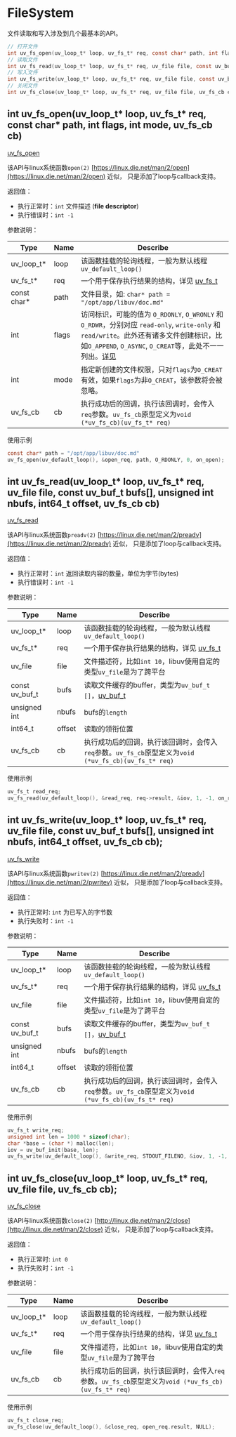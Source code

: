 # FileSystem

文件读取和写入涉及到几个最基本的API。
```c
// 打开文件
int uv_fs_open(uv_loop_t* loop, uv_fs_t* req, const char* path, int flags, int mode, uv_fs_cb cb);
// 读取文件
int uv_fs_read(uv_loop_t* loop, uv_fs_t* req, uv_file file, const uv_buf_t bufs[], unsigned int nbufs, int64_t offset, uv_fs_cb cb);
// 写入文件
int uv_fs_write(uv_loop_t* loop, uv_fs_t* req, uv_file file, const uv_buf_t bufs[], unsigned int nbufs, int64_t offset, uv_fs_cb cb);
// 关闭文件
int uv_fs_close(uv_loop_t* loop, uv_fs_t* req, uv_file file, uv_fs_cb cb);
```

## int uv_fs_open(uv_loop_t* loop, uv_fs_t* req, const char* path, int flags, int mode, uv_fs_cb cb)
[uv_fs_open](http://docs.libuv.org/en/v1.x/fs.html#c.uv_fs_open)

该API与linux系统函数`open(2)` [https://linux.die.net/man/2/open](https://linux.die.net/man/2/open) 近似，
只是添加了loop与callback支持。

返回值：
+ 执行正常时：`int` 文件描述 (__file descriptor__)
+ 执行错误时：`int -1`

参数说明：

|    Type     | Name   | Describe |
| ----------  | ------ | -------- |
| uv_loop_t*  | loop   | 该函数挂载的轮询线程，一般为默认线程 `uv_default_loop()` |
| uv_fs_t*    | req    | 一个用于保存执行结果的结构，详见 [uv_fs_t](http://docs.libuv.org/en/v1.x/loop.html#c.uv_fs_t) |
| const char* | path   | 文件目录，如: `char* path = "/opt/app/libuv/doc.md"` |
| int         | flags  | 访问标识，可能的值为 `O_RDONLY`, `O_WRONLY` 和 `O_RDWR`，分别对应 `read-only`, `write-only` 和 `read/write`。此外还有诸多文件创建标识，比如`O_APPEND`, `O_ASYNC`, `O_CREAT`等，此处不一一列出。[详见](https://linux.die.net/man/2/open) |
| int         | mode   | 指定新创建的文件权限，只对`flags`为`O_CREAT`有效，如果`flags`为非`O_CREAT`，该参数将会被忽略。|
| uv_fs_cb    | cb     | 执行成功后的回调，执行该回调时，会传入`req`参数。`uv_fs_cb`原型定义为`void (*uv_fs_cb)(uv_fs_t* req)` |

使用示例
```c
const char* path = "/opt/app/libuv/doc.md"
uv_fs_open(uv_default_loop(), &open_req, path, O_RDONLY, 0, on_open);
```

## int uv_fs_read(uv_loop_t* loop, uv_fs_t* req, uv_file file, const uv_buf_t bufs[], unsigned int nbufs, int64_t offset, uv_fs_cb cb)
[uv_fs_read](http://docs.libuv.org/en/v1.x/fs.html#c.uv_fs_read)

该API与linux系统函数`preadv(2)` [https://linux.die.net/man/2/preadv](https://linux.die.net/man/2/preadv) 近似，
只是添加了loop与callback支持。

返回值：
+ 执行正常时：`int` 返回读取内容的数量，单位为字节(bytes)
+ 执行错误时：`int -1`

参数说明：

|     Type       | Name   | Describe |
| -------------- | ------ | -------- |
| uv_loop_t*     | loop   | 该函数挂载的轮询线程，一般为默认线程 `uv_default_loop()` |
| uv_fs_t*       | req    | 一个用于保存执行结果的结构，详见 [uv_fs_t](http://docs.libuv.org/en/v1.x/loop.html#c.uv_fs_t) |
| uv_file        | file   | 文件描述符，比如`int 10`，libuv使用自定的类型`uv_file`是为了跨平台 |
| const uv_buf_t | bufs   | 读取文件缓存的buffer，类型为`uv_buf_t []`，[uv_buf_t](http://docs.libuv.org/en/v1.x/misc.html#c.uv_buf_t) |
| unsigned int   | nbufs  | bufs的`length` |
| int64_t        | offset | 读取的领衔位置 |
| uv_fs_cb       | cb     | 执行成功后的回调，执行该回调时，会传入`req`参数。`uv_fs_cb`原型定义为`void (*uv_fs_cb)(uv_fs_t* req)` |

使用示例
```c
uv_fs_t read_req;
uv_fs_read(uv_default_loop(), &read_req, req->result, &iov, 1, -1, on_read);
```

## int uv_fs_write(uv_loop_t* loop, uv_fs_t* req, uv_file file, const uv_buf_t bufs[], unsigned int nbufs, int64_t offset, uv_fs_cb cb);
[uv_fs_write](http://docs.libuv.org/en/v1.x/fs.html#c.uv_fs_write)

该API与linux系统函数`pwritev(2)` [https://linux.die.net/man/2/preadv](https://linux.die.net/man/2/pwritev) 近似，
只是添加了loop与callback支持。

返回值：
+ 执行正常时: `int` 为已写入的字节数
+ 执行失败时：`int -1`

参数说明：

|     Type       | Name   | Describe |
| -------------- | ------ | -------- |
| uv_loop_t*     | loop   | 该函数挂载的轮询线程，一般为默认线程 `uv_default_loop()` |
| uv_fs_t*       | req    | 一个用于保存执行结果的结构，详见 [uv_fs_t](http://docs.libuv.org/en/v1.x/loop.html#c.uv_fs_t) |
| uv_file        | file   | 文件描述符，比如`int 10`，libuv使用自定的类型`uv_file`是为了跨平台 |
| const uv_buf_t | bufs   | 读取文件缓存的buffer，类型为`uv_buf_t []`，[uv_buf_t](http://docs.libuv.org/en/v1.x/misc.html#c.uv_buf_t) |
| unsigned int   | nbufs  | bufs的`length` |
| int64_t        | offset | 读取的领衔位置 |
| uv_fs_cb       | cb     | 执行成功后的回调，执行该回调时，会传入`req`参数。`uv_fs_cb`原型定义为`void (*uv_fs_cb)(uv_fs_t* req)` |

使用示例
```c
uv_fs_t write_req;
unsigned int len = 1000 * sizeof(char);
char *base = (char *) malloc(len);
iov = uv_buf_init(base, len);
uv_fs_write(uv_default_loop(), &write_req, STDOUT_FILENO, &iov, 1, -1, on_write);
```

## int uv_fs_close(uv_loop_t* loop, uv_fs_t* req, uv_file file, uv_fs_cb cb);
[uv_fs_close](http://docs.libuv.org/en/v1.x/fs.html#c.uv_fs_close)

该API与linux系统函数`close(2)` [http://linux.die.net/man/2/close](http://linux.die.net/man/2/close) 近似，
只是添加了loop与callback支持。

返回值：
+ 执行正常时: `int 0`
+ 执行失败时：`int -1`

参数说明：

|     Type       | Name   | Describe |
| -------------- | ------ | -------- |
| uv_loop_t*     | loop   | 该函数挂载的轮询线程，一般为默认线程 `uv_default_loop()` |
| uv_fs_t*       | req    | 一个用于保存执行结果的结构，详见 [uv_fs_t](http://docs.libuv.org/en/v1.x/loop.html#c.uv_fs_t) |
| uv_file        | file   | 文件描述符，比如`int 10`，libuv使用自定的类型`uv_file`是为了跨平台 |
| uv_fs_cb       | cb     | 执行成功后的回调，执行该回调时，会传入`req`参数。`uv_fs_cb`原型定义为`void (*uv_fs_cb)(uv_fs_t* req)` |

使用示例
```c
uv_fs_t close_req;
uv_fs_close(uv_default_loop(), &close_req, open_req.result, NULL);
```
